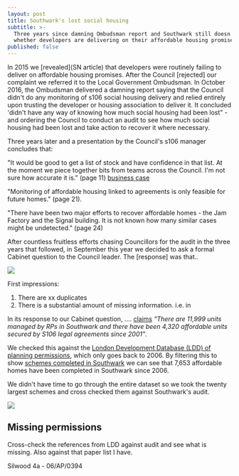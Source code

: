 ```yaml
---
layout: post
title: Southwark's lost social housing
subtitle: >-
  Three years since damning Ombudsman report and Southwark still doesn't know
  whether developers are delivering on their affordable housing promises.
published: false
---
```

In 2015 we [revealed](SN article) that developers were routinely failing to deliver on affordable housing promises. After the Council [rejected] our complaint we referred it to the Local Government Ombudsman. In October 2016, the Ombudsman delivered a damning report saying that the Council didn't do any monitoring of s106 social housing delivery and relied entirely upon trusting the developer or housing association to deliver it. It concluded 'didn't have any way of knowing how much social housing had been lost" - and ordering the Council to conduct an audit to see how much social housing had been lost and take action to recover it where necessary.

Three years later and a presentation by the Council's s106 manager concludes that:

"It would be good to get a list of stock and have confidence in that list. At the moment we piece together bits from teams across the Council. I'm not sure how accurate it is." (page 11) [business case](https://www.southwark.gov.uk/assets/attach/10952/20190904_AH-Monitoring-Business-Case-for-Alpha-PUBLISH.pdf)

"Monitoring of affordable housing linked to agreements is only feasible for future homes." (page 21).

"There have been two major efforts to recover affordable homes - the Jam Factory and the Signal building. It is not known how many similar cases might be undetected." (page 24)


After countless fruitless efforts chasing Councillors for the audit in the three years that followed, in September this year we decided to ask a formal Cabinet question to the Council leader. The [response] was that..

![](http://35percent.org/img/lddextract.png)

First impressions:

1. There are xx duplicates
2. There is a substantial amount of missing information. i.e. in 

In its response to our Cabinet question, .... [claims](https://www.southwark.gov.uk/planning-and-building-control/planning-policy-and-transport-policy/authority-monitoring-report/housing?chapter=7) _"There are 11,999 units managed by RPs in Southwark and there have been 4,320 affordable units secured by S106 legal agreements since 2001"_.

We checked this against the [London Development Database (LDD) of planning permissions](https://data.london.gov.uk/dataset/planning-permissions-on-the-london-development-database--ldd-), which only goes back to 2006. By filtering this to show [schemes completed in Southwark](http://35percent.org/img/LDD_Southwark.xlsx) we can see that 7,653 affordable homes have been completed in Southwark since 2006.

We didn't have time to go through the entire dataset so we took the twenty largest schemes and cross checked them against Southwark's audit.

![](http://35percent.org/img/audit_extract.png)

## Missing permissions
Cross-check the references from LDD against audit and see what is missing.
Also against that paper list I have.

Silwood 4a - 06/AP/0394
